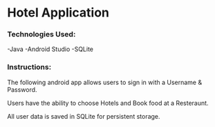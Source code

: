 # Hotel Application

### Technologies Used:
-Java
-Android Studio
-SQLite

### Instructions:
The following android app allows users to sign in with a Username & Password.

Users have the ability to choose Hotels and Book food at a Resteraunt.

All user data is saved in SQLite for persistent storage.

